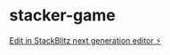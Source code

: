 # stacker-game

[Edit in StackBlitz next generation editor ⚡️](https://stackblitz.com/~/github.com/Azizo93/stacker-game)